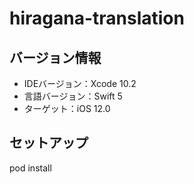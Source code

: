 # hiragana-translation

## バージョン情報
- IDEバージョン：Xcode 10.2
- 言語バージョン：Swift 5
- ターゲット：iOS 12.0

## セットアップ
pod install
